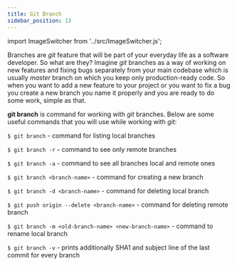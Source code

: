 ```yaml
---
title: Git Branch
sidebar_position: 13
---
```


import ImageSwitcher from '../src/ImageSwitcher.js';

Branches are *git* feature that will be part of your everyday life as a software developer. 
So what are they? Imagine *git* branches as a way of working on new features and fixing bugs separately from your main codebase which is usually
*master* branch on which you keep only production-ready code. So when you want to add a new feature to your project or you want to fix a bug
you create a new branch you name it properly and you are ready to do some work, simple as that.

<ImageSwitcher lightImageSrc="/img/branch.png" darkImageSrc="/img/branch-dark-removebg.png"/>

**git branch** is command for working with *git* branches. Below are some useful commands that you will use while working with *git*:

`$ git branch` - command for listing local branches

`$ git branch -r` - command to see only remote branches

`$ git branch -a` - command to see all branches local and remote ones

`$ git branch <branch-name>` - command for creating a new branch

`$ git branch -d <branch-name>` - command for deleting local branch

`$ git push origin --delete <branch-name>` - command for deleting remote branch

`$ git branch -m <old-branch-name> <new-branch-name>` - command to rename local branch

`$ git branch -v` - prints additionally SHA1 and subject line of the last commit for every branch
